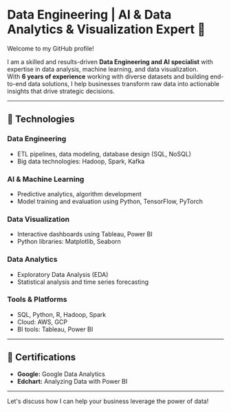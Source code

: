 # Data Engineering | AI & Data Analytics & Visualization Expert 👋

Welcome to my GitHub profile!  

I am a skilled and results-driven **Data Engineering and AI specialist** with expertise in data analysis, machine learning, and data visualization.  
With **6 years of experience** working with diverse datasets and building end-to-end data solutions, I help businesses transform raw data into actionable insights that drive strategic decisions.

---

## 🚀 Technologies

### Data Engineering
- ETL pipelines, data modeling, database design (SQL, NoSQL)  
- Big data technologies: Hadoop, Spark, Kafka  

### AI & Machine Learning
- Predictive analytics, algorithm development  
- Model training and evaluation using Python, TensorFlow, PyTorch  

### Data Visualization
- Interactive dashboards using Tableau, Power BI  
- Python libraries: Matplotlib, Seaborn  

### Data Analytics
- Exploratory Data Analysis (EDA)  
- Statistical analysis and time series forecasting  

### Tools & Platforms
- SQL, Python, R, Hadoop, Spark  
- Cloud: AWS, GCP  
- BI tools: Tableau, Power BI  

---

## 🏅 Certifications
- **Google:** Google Data Analytics  
- **Edchart:** Analyzing Data with Power BI  

---

Let's discuss how I can help your business leverage the power of data!  



